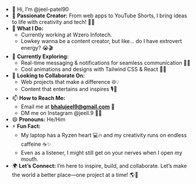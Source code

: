 - 👋 Hi, I’m @jeel-patel90  
- 🌟 **Passionate Creator:** From web apps to YouTube Shorts, I bring ideas to life with creativity and tech! 🚀🎥  
- 🎯 **What I Do:**  
  - Currently working at Wzero Infotech. 
  - Lowkey wanna be a content creator, but like… do I have extrovert energy? 😭🎬
- 🌱 **Currently Exploring:**  
  - Real-time messaging & notifications for seamless communication 💬🔔  
  - Cool animations and designs with Tailwind CSS & React 💅✨  
- 💞 **Looking to Collaborate On:**  
  - Web projects that make a difference 🌐💡  
  - Content that entertains and inspires 🎙️🌟  
- 📫 **How to Reach Me:**  
  - Email me at **bhalujeel9@gmail.com** 📩  
  - DM me on Instagram @jeell.9 📸🤳  
- 😄 **Pronouns:** He/Him  
- ⚡ **Fun Fact:**  
  - My laptop has a Ryzen heart 💻🔥 and my creativity runs on endless caffeine ☕✨
  - Even as a listener, I might still get on your nerves when I open my mouth.
- 🌍 **Let’s Connect:** I’m here to inspire, build, and collaborate. Let’s make the world a better place—one project at a time! 🌎🤝  



<!---
jeel-patel90/jeel-patel90 is a ✨ special ✨ repository because its `README.md` (this file) appears on your GitHub profile.
You can click the Preview link to take a look at your changes.
--->
